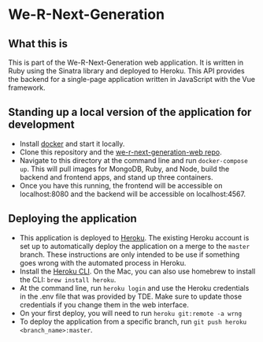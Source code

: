 # We-R-Next-Generation

## What this is
This is part of the We-R-Next-Generation web application. It is written in Ruby using the Sinatra library and deployed to Heroku. This API provides the backend for a single-page application written in JavaScript with the Vue framework.

## Standing up a local version of the application for development
- Install [docker][1] and start it locally.
- Clone this repository and the [we-r-next-generation-web repo][2].
- Navigate to this directory at the command line and run `docker-compose up`. This will pull images for MongoDB, Ruby, and Node, build the backend and frontend apps, and stand up three containers.
- Once you have this running, the frontend will be accessible on localhost:8080 and the backend will be accessible on localhost:4567.

[1]: https://www.docker.com/community-edition
[2]: https://github.com/the-difference-engine/we-r-next-generation-web

## Deploying the application
- This application is deployed to [Heroku][3]. The existing Heroku account is set up to automatically deploy the application on a merge to the `master` branch. These instructions are only intended to be use if something goes wrong with the automated process in Heroku.
- Install the [Heroku CLI][4]. On the Mac, you can also use homebrew to install the CLI: `brew install heroku`.
- At the command line, run `heroku login` and use the Heroku credentials in the .env file that was provided by TDE. Make sure to update those credentials if you change them in the web interface.
- On your first deploy, you will need to run `heroku git:remote -a wrng`
- To deploy the application from a specific branch, run `git push heroku <branch_name>:master`.

[3]: https://dashboard.heroku.com/
[4]: https://devcenter.heroku.com/articles/heroku-cli
